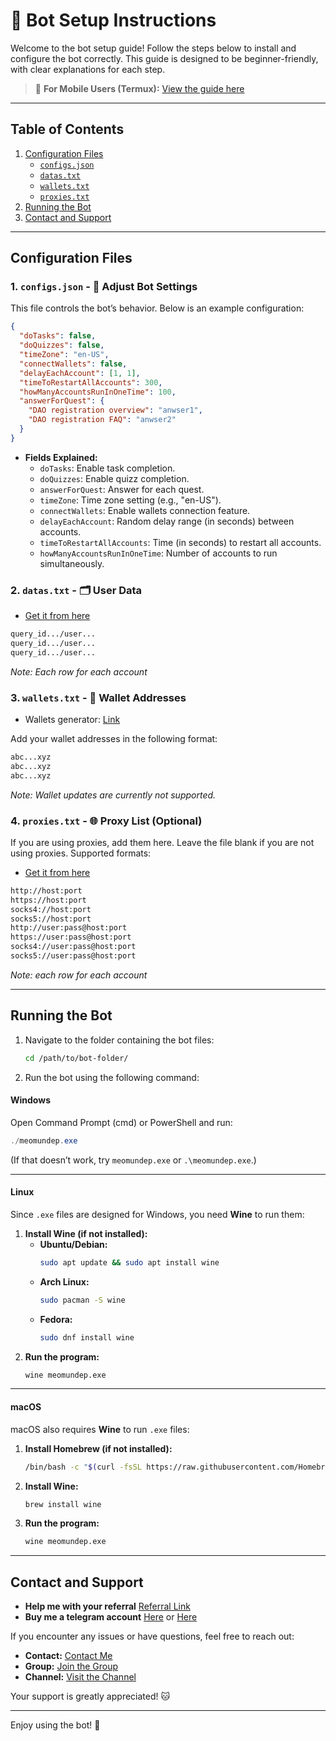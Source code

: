 # 🚀 Bot Setup Instructions

Welcome to the bot setup guide! Follow the steps below to install and configure the bot correctly. This guide is designed to be beginner-friendly, with clear explanations for each step.

> 📱 **For Mobile Users (Termux):** [View the guide here](https://github.com/MeoMunDep/Guides-for-using-my-script-on-termux)


---

## Table of Contents

1. [Configuration Files](#configuration-files)
   - [`configs.json`](#1-configsjson)
   - [`datas.txt`](#2-datastxt)
   - [`wallets.txt`](#3-walletstxt)
   - [`proxies.txt`](#4-proxiestxt)
2. [Running the Bot](#running-the-bot)
3. [Contact and Support](#contact-and-support)

---

## Configuration Files

### 1. `configs.json` - 📜 Adjust Bot Settings

This file controls the bot’s behavior. Below is an example configuration:

```json
{
  "doTasks": false,
  "doQuizzes": false,
  "timeZone": "en-US",
  "connectWallets": false,
  "delayEachAccount": [1, 1],
  "timeToRestartAllAccounts": 300,
  "howManyAccountsRunInOneTime": 100,
  "answerForQuest": {
    "DAO registration overview": "anwser1",
    "DAO registration FAQ": "anwser2"
  }
}
```

- **Fields Explained:**
  - `doTasks`: Enable task completion.
  - `doQuizzes`: Enable quizz completion.
  - `answerForQuest`: Answer for each quest.
  - `timeZone`: Time zone setting (e.g., "en-US").
  - `connectWallets`: Enable wallets connection feature.
  - `delayEachAccount`: Random delay range (in seconds) between accounts.
  - `timeToRestartAllAccounts`: Time (in seconds) to restart all accounts.
  - `howManyAccountsRunInOneTime`: Number of accounts to run simultaneously.

### 2. `datas.txt` - 🗂️ User Data

- [Get it from here](https://t.me/KeoAirDropFreeNee/1586)


```txt
query_id.../user...
query_id.../user...
query_id.../user...
```

_Note: Each row for each account_

### 3. `wallets.txt` - 💼 Wallet Addresses

- Wallets generator: [Link](https://github.com/MeoMunDep/Automatic-Ultimate-Create-Wallets-for-Airdrop)

Add your wallet addresses in the following format:

```txt
abc...xyz
abc...xyz
abc...xyz
```

_Note: Wallet updates are currently not supported._

### 4. `proxies.txt` - 🌐 Proxy List (Optional)

If you are using proxies, add them here. Leave the file blank if you are not using proxies. Supported formats:

- [Get it from here](https://www.webshare.io/?referral_code=4l5kb3glsce7)

```txt
http://host:port
https://host:port
socks4://host:port
socks5://host:port
http://user:pass@host:port
https://user:pass@host:port
socks4://user:pass@host:port
socks5://user:pass@host:port
```

_Note: each row for each account_

---

## Running the Bot

1. Navigate to the folder containing the bot files:

   ```bash
   cd /path/to/bot-folder/
   ```

2. Run the bot using the following command:

#### **Windows**

Open Command Prompt (cmd) or PowerShell and run:

```powershell
./meomundep.exe
```

(If that doesn’t work, try `meomundep.exe` or `.\meomundep.exe`.)

---

#### **Linux**

Since `.exe` files are designed for Windows, you need **Wine** to run them:

1. **Install Wine (if not installed):**
   - **Ubuntu/Debian:**
     ```bash
     sudo apt update && sudo apt install wine
     ```
   - **Arch Linux:**
     ```bash
     sudo pacman -S wine
     ```
   - **Fedora:**
     ```bash
     sudo dnf install wine
     ```
2. **Run the program:**
   ```bash
   wine meomundep.exe
   ```

---

#### **macOS**

macOS also requires **Wine** to run `.exe` files:

1. **Install Homebrew (if not installed):**
   ```bash
   /bin/bash -c "$(curl -fsSL https://raw.githubusercontent.com/Homebrew/install/HEAD/install.sh)"
   ```
2. **Install Wine:**
   ```bash
   brew install wine
   ```
3. **Run the program:**
   ```bash
   wine meomundep.exe
   ```

---

## Contact and Support

- **Help me with your referral** [Referral Link](https://t.me/tonxdao_bot?start=dao_6713068747_1200584)
- **Buy me a telegram account** [Here](https://t.me/KeoAirDropFreeNe/312/27801) or [Here](https://github.com/MeoMunDep/MeoMunDep)

If you encounter any issues or have questions, feel free to reach out:

- **Contact:** [Contact Me](https://t.me/MeoMunDep)
- **Group:** [Join the Group](https://t.me/KeoAirDropFreeNe)
- **Channel:** [Visit the Channel](https://t.me/KeoAirDropFreeNee)

Your support is greatly appreciated! 🐱

---

Enjoy using the bot! 🚀
